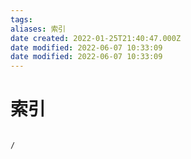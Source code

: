 ```yaml
---
tags: 
aliases: 索引
date created: 2022-01-25T21:40:47.000Z
date modified: 2022-06-07 10:33:09
date modified: 2022-06-07 10:33:09
---
```


# 索引

```ActivityHistory

/

```
